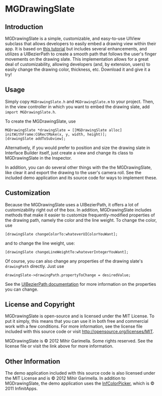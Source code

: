 # MGDrawingSlate

## Introduction
MGDrawingSlate is a simple, customizable, and easy-to-use UIView subclass that allows developers to easily embed a drawing view within their app. It is based on [this tutorial](http://soulwithmobiletechnology.blogspot.com/2011/05/uibezierpath-tutorial-for-iphone-sdk-40.html) but includes several enhancements, and utilizes a UIBezierPath to create a smooth path that follows the user's finger movements on the drawing slate. This implementation allows for a great deal of customizability, allowing developers (and, by extension, users) to easily change the drawing color, thickness, etc. Download it and give it a try!

## Usage
Simply copy ```MGDrawingSlate.h``` and ```MGDrawingSlate.m``` to your project. Then, in the view controller in which you want to embed the drawing slate, add ```import MGDrawingSlate.h```.

To create the MGDrawingSlate, use

    MGDrawingSlate *drawingSlate = [[MGDrawingSlate alloc] initWithFrame:CGRectMake(x, y, width, height)];
    [drawingSlate addToSubview];

Alternatively, if you would prefer to position and size the drawing slate in Interface Builder itself, just create a view and change its class to MGDrawingSlate in the Inspector.

In addition, you can do several other things with the the MGDrawingSlate, like clear it and export the drawing to the user's camera roll. See the included demo application and its source code for ways to implement these. 

## Customization
Because the MGDrawingSlate uses a UIBezierPath, it offers a lot of customizability right out of the box. In addition, MGDrawingSlate includes methods that make it easier to customize frequently-modified properties of the drawing path, namely the color and the line weight. To change the color, use

    [drawingSlate changeColorTo:whateverUIColorYouWant];

and to change the line weight, use:

    [drawingSlate changeLineWeightTo:whateverIntegerYouWant];

Of course, you can also change any properties of the drawing slate's ```drawingPath``` directly. Just use

    drawingSlate->drawingPath.propertyToChange = desiredValue;

See the [UIBezierPath documentation](http://developer.apple.com/library/ios/#documentation/uikit/reference/UIBezierPath_class/Reference/Reference.html) for more information on the properties you can change.

## License and Copyright
MGDrawingSlate is open-source and is licensed under the MIT License. To put it simply, this means that you can use it in both free and commercial work with a few conditions. For more information, see the license file included with this source code or visit http://opensource.org/licenses/MIT.

MGDrawingSlate is © 2012 Mihir Garimella. Some rights reserved. See the license file or visit the link above for more information.

## Other Information
The demo application included with this source code is also licensed under the MIT License and is © 2012 Mihir Garimella. In addition to MGDrawingSlate, the demo application uses the [InfColorPicker](https://github.com/InfinitApps/InfColorPicker), which is © 2011 InfinitApps.

